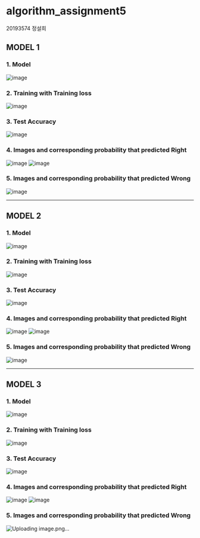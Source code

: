 # algorithm_assignment5

20193574 정설희

## MODEL 1

### 1. Model
![image](https://user-images.githubusercontent.com/71129059/121810846-4e44de00-cc9d-11eb-9eb9-7616bad34a33.png)


### 2. Training with Training loss 
![image](https://user-images.githubusercontent.com/71129059/121810849-543abf00-cc9d-11eb-8822-60fe39bad2d1.png)

### 3. Test Accuracy
![image](https://user-images.githubusercontent.com/71129059/121810852-5735af80-cc9d-11eb-90ac-a103d153a18f.png)

### 4. Images and corresponding probability that predicted Right
![image](https://user-images.githubusercontent.com/71129059/121810858-5b61cd00-cc9d-11eb-8845-cdcac0ed7114.png)
![image](https://user-images.githubusercontent.com/71129059/121810866-5e5cbd80-cc9d-11eb-854e-5129a71fcab4.png)


### 5. Images and corresponding probability that predicted Wrong
![image](https://user-images.githubusercontent.com/71129059/121811187-987a8f00-cc9e-11eb-970b-868046035a07.png)

---

## MODEL 2

### 1. Model
![image](https://user-images.githubusercontent.com/71129059/121811198-a3352400-cc9e-11eb-8a9f-91ff55337eb7.png)

### 2. Training with Training loss 
![image](https://user-images.githubusercontent.com/71129059/121811203-a7f9d800-cc9e-11eb-83cf-778ddbd9c5b4.png)

### 3. Test Accuracy
![image](https://user-images.githubusercontent.com/71129059/121811205-a9c39b80-cc9e-11eb-9083-805535d4ac1c.png)

### 4. Images and corresponding probability that predicted Right
![image](https://user-images.githubusercontent.com/71129059/121811209-ac25f580-cc9e-11eb-8160-97624d9ef2a0.png)
![image](https://user-images.githubusercontent.com/71129059/121811212-adefb900-cc9e-11eb-9b5b-501966eb6acc.png)


### 5. Images and corresponding probability that predicted Wrong
![image](https://user-images.githubusercontent.com/71129059/121811216-af20e600-cc9e-11eb-8b76-53f9d9c3a48b.png)

---
## MODEL 3

### 1. Model
![image](https://user-images.githubusercontent.com/71129059/121811228-bcd66b80-cc9e-11eb-9833-4686c94cc2c5.png)

### 2. Training with Training loss 
![image](https://user-images.githubusercontent.com/71129059/121811242-c5c73d00-cc9e-11eb-843f-c7697f88654f.png)

### 3. Test Accuracy
![image](https://user-images.githubusercontent.com/71129059/121811259-ce1f7800-cc9e-11eb-92b2-5c9412acf6b7.png)

### 4. Images and corresponding probability that predicted Right
![image](https://user-images.githubusercontent.com/71129059/121811274-d4adef80-cc9e-11eb-874c-867a2902079a.png)
![image](https://user-images.githubusercontent.com/71129059/121811279-d972a380-cc9e-11eb-8d27-9ea890accd07.png)


### 5. Images and corresponding probability that predicted Wrong
![Uploading image.png…]()
